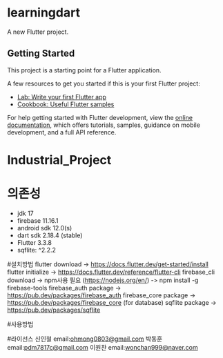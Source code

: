 # learningdart

A new Flutter project.

## Getting Started

This project is a starting point for a Flutter application.

A few resources to get you started if this is your first Flutter project:

- [Lab: Write your first Flutter app](https://docs.flutter.dev/get-started/codelab)
- [Cookbook: Useful Flutter samples](https://docs.flutter.dev/cookbook)

For help getting started with Flutter development, view the
[online documentation](https://docs.flutter.dev/), which offers tutorials,
samples, guidance on mobile development, and a full API reference.

# Industrial_Project
# 의존성
- jdk 17
- firebase 11.16.1
- android sdk 12.0(s)
- dart sdk 2.18.4 (stable)
- Flutter 3.3.8
- sqflite: ^2.2.2


#설치방법
flutter download -> https://docs.flutter.dev/get-started/install
flutter initialize -> https://docs.flutter.dev/reference/flutter-cli
firebase_cli download -> npm사용 필요 (https://nodejs.org/en/) -> npm install -g firebase-tools
firebase_auth package -> https://pub.dev/packages/firebase_auth
firebase_core package -> https://pub.dev/packages/firebase_core
(for database) sqflite package -> https://pub.dev/packages/sqflite


#사용방법

#라이선스
신인철 email:ohmong0803@gmail.com
박동훈 email:pdm7817c@gmail.com
이원찬 email:wonchan999@naver.com
